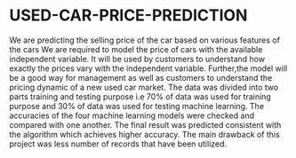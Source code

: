 # USED-CAR-PRICE-PREDICTION
We are predicting the selling price of the car based on various features of the cars
We are required to model the price of cars with the available independent variable.
It will be used by customers to understand how exactly the prices vary with the independent variable.
Further,the model will be a good way for management as well as customers to understand the pricing dynamic of a new used car market.
The data was divided into two parts training and testing purpose i.e 70% of data was used for training purpose and 30% of data was used for testing
machine learning.
The accuracies of the four machine learning models were checked and compared with one another.
The final result was predicted consistent with the algorithm which achieves higher accuracy.
The main drawback of this project was less number of records that have been utilized.
